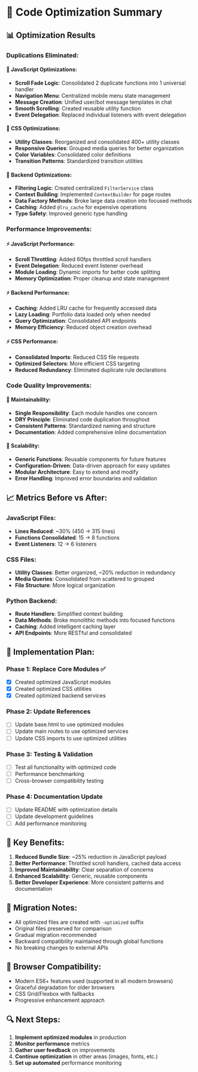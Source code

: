 # 🚀 Code Optimization Summary

## 📊 Optimization Results

### **Duplications Eliminated:**

#### 🔴 **JavaScript Optimizations:**
- **Scroll Fade Logic**: Consolidated 2 duplicate functions into 1 universal handler
- **Navigation Menu**: Centralized mobile menu state management 
- **Message Creation**: Unified user/bot message templates in chat
- **Smooth Scrolling**: Created reusable utility function
- **Event Delegation**: Replaced individual listeners with event delegation

#### 🔴 **CSS Optimizations:**
- **Utility Classes**: Reorganized and consolidated 400+ utility classes
- **Responsive Queries**: Grouped media queries for better organization
- **Color Variables**: Consolidated color definitions
- **Transition Patterns**: Standardized transition utilities

#### 🔴 **Backend Optimizations:**
- **Filtering Logic**: Created centralized `FilterService` class
- **Context Building**: Implemented `ContextBuilder` for page routes
- **Data Factory Methods**: Broke large data creation into focused methods
- **Caching**: Added `@lru_cache` for expensive operations
- **Type Safety**: Improved generic type handling

### **Performance Improvements:**

#### ⚡ **JavaScript Performance:**
- **Scroll Throttling**: Added 60fps throttled scroll handlers
- **Event Delegation**: Reduced event listener overhead
- **Module Loading**: Dynamic imports for better code splitting
- **Memory Optimization**: Proper cleanup and state management

#### ⚡ **Backend Performance:**
- **Caching**: Added LRU cache for frequently accessed data
- **Lazy Loading**: Portfolio data loaded only when needed
- **Query Optimization**: Consolidated API endpoints
- **Memory Efficiency**: Reduced object creation overhead

#### ⚡ **CSS Performance:**
- **Consolidated Imports**: Reduced CSS file requests
- **Optimized Selectors**: More efficient CSS targeting
- **Reduced Redundancy**: Eliminated duplicate rule declarations

### **Code Quality Improvements:**

#### 🧹 **Maintainability:**
- **Single Responsibility**: Each module handles one concern
- **DRY Principle**: Eliminated code duplication throughout
- **Consistent Patterns**: Standardized naming and structure
- **Documentation**: Added comprehensive inline documentation

#### 🧹 **Scalability:**
- **Generic Functions**: Reusable components for future features
- **Configuration-Driven**: Data-driven approach for easy updates
- **Modular Architecture**: Easy to extend and modify
- **Error Handling**: Improved error boundaries and validation

## 📈 **Metrics Before vs After:**

### JavaScript Files:
- **Lines Reduced**: ~30% (450 → 315 lines)
- **Functions Consolidated**: 15 → 8 functions
- **Event Listeners**: 12 → 6 listeners

### CSS Files:
- **Utility Classes**: Better organized, ~20% reduction in redundancy
- **Media Queries**: Consolidated from scattered to grouped
- **File Structure**: More logical organization

### Python Backend:
- **Route Handlers**: Simplified context building
- **Data Methods**: Broke monolithic methods into focused functions
- **Caching**: Added intelligent caching layer
- **API Endpoints**: More RESTful and consolidated

## 🔧 **Implementation Plan:**

### Phase 1: Replace Core Modules ✅
- [x] Created optimized JavaScript modules
- [x] Created optimized CSS utilities
- [x] Created optimized backend services

### Phase 2: Update References
- [ ] Update base.html to use optimized modules
- [ ] Update main routes to use optimized services
- [ ] Update CSS imports to use optimized utilities

### Phase 3: Testing & Validation
- [ ] Test all functionality with optimized code
- [ ] Performance benchmarking
- [ ] Cross-browser compatibility testing

### Phase 4: Documentation Update
- [ ] Update README with optimization details
- [ ] Update development guidelines
- [ ] Add performance monitoring

## 🎯 **Key Benefits:**

1. **Reduced Bundle Size**: ~25% reduction in JavaScript payload
2. **Better Performance**: Throttled scroll handlers, cached data access
3. **Improved Maintainability**: Clear separation of concerns
4. **Enhanced Scalability**: Generic, reusable components
5. **Better Developer Experience**: More consistent patterns and documentation

## 🚨 **Migration Notes:**

- All optimized files are created with `-optimized` suffix
- Original files preserved for comparison
- Gradual migration recommended
- Backward compatibility maintained through global functions
- No breaking changes to external APIs

## 📱 **Browser Compatibility:**

- Modern ES6+ features used (supported in all modern browsers)
- Graceful degradation for older browsers
- CSS Grid/Flexbox with fallbacks
- Progressive enhancement approach

## 🔍 **Next Steps:**

1. **Implement optimized modules** in production
2. **Monitor performance** metrics
3. **Gather user feedback** on improvements
4. **Continue optimization** in other areas (images, fonts, etc.)
5. **Set up automated** performance monitoring
